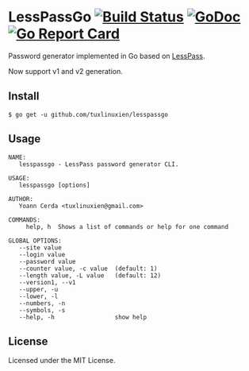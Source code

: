 LessPassGo [![Build Status](https://travis-ci.org/tuxlinuxien/lesspassgo.svg?branch=master)](https://travis-ci.org/tuxlinuxien/lesspassgo) [![GoDoc](https://godoc.org/github.com/tuxlinuxien/lesspassgo?status.svg)](https://godoc.org/github.com/tuxlinuxien/lesspassgo) [![Go Report Card](https://goreportcard.com/badge/tuxlinuxien/lesspassgo)](https://goreportcard.com/report/github.com/tuxlinuxien/lesspassgo)
==========

Password generator implemented in Go based on [LessPass](//github.com/lesspass/cli).

Now support v1 and v2 generation.

## Install

```
$ go get -u github.com/tuxlinuxien/lesspassgo
```

## Usage

```
NAME:
   lesspassgo - LessPass password generator CLI.

USAGE:
   lesspassgo [options]

AUTHOR:
   Yoann Cerda <tuxlinuxien@gmail.com>

COMMANDS:
     help, h  Shows a list of commands or help for one command

GLOBAL OPTIONS:
   --site value               
   --login value              
   --password value           
   --counter value, -c value  (default: 1)
   --length value, -L value   (default: 12)
   --version1, --v1           
   --upper, -u                
   --lower, -l                
   --numbers, -n              
   --symbols, -s              
   --help, -h                 show help
```


## License

Licensed under the MIT License.

